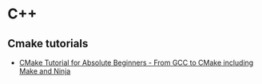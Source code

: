 # C++

## Cmake tutorials
- [CMake Tutorial for Absolute Beginners - From GCC to CMake including Make and Ninja](https://youtu.be/NGPo7mz1oa4?si=tOZ3O9Fx6OJT1j5h)
